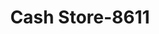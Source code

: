 ---
f_zip-code: 98026
f_state-code: WA
title: Cash Store-8611
f_phone: 425-776-1624
f_city-only: Edmonds
f_address: 23632 Highway 99 Edmonds
f_location-unique-id: '8611'
slug: cash-store-8611
updated-on: '2024-05-30T13:46:58.046Z'
created-on: '2024-05-30T13:36:59.803Z'
published-on: '2024-05-30T13:54:32.469Z'
f_city-state: cms/city/edmonds-wa.md
f_company: cms/company/cash-store.md
f_state: cms/state/washington.md
layout: '[payday-loan].html'
tags: payday-loan
---